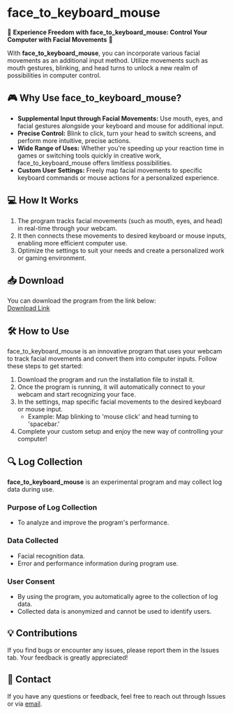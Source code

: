 # face_to_keyboard_mouse

🚀 **Experience Freedom with face_to_keyboard_mouse: Control Your Computer with Facial Movements** 🚀

With **face_to_keyboard_mouse**, you can incorporate various facial movements as an additional input method. Utilize movements such as mouth gestures, blinking, and head turns to unlock a new realm of possibilities in computer control.

## 🎮 Why Use face_to_keyboard_mouse?

- **Supplemental Input through Facial Movements:** Use mouth, eyes, and facial gestures alongside your keyboard and mouse for additional input.
- **Precise Control:** Blink to click, turn your head to switch screens, and perform more intuitive, precise actions.
- **Wide Range of Uses:** Whether you're speeding up your reaction time in games or switching tools quickly in creative work, face_to_keyboard_mouse offers limitless possibilities.
- **Custom User Settings:** Freely map facial movements to specific keyboard commands or mouse actions for a personalized experience.

## 💻 How It Works

1. The program tracks facial movements (such as mouth, eyes, and head) in real-time through your webcam.
2. It then connects these movements to desired keyboard or mouse inputs, enabling more efficient computer use.
3. Optimize the settings to suit your needs and create a personalized work or gaming environment.

## 📥 Download

You can download the program from the link below:  
[Download Link](https://drive.google.com/file/d/1AXpLALdeciaxrsHTqraHOV8cLPUloUSq/view?usp=sharing)

## 🛠 How to Use

face_to_keyboard_mouse is an innovative program that uses your webcam to track facial movements and convert them into computer inputs. Follow these steps to get started:

1. Download the program and run the installation file to install it.
2. Once the program is running, it will automatically connect to your webcam and start recognizing your face.
3. In the settings, map specific facial movements to the desired keyboard or mouse input.
   - Example: Map blinking to 'mouse click' and head turning to 'spacebar.'
4. Complete your custom setup and enjoy the new way of controlling your computer!

## 🔍 Log Collection

**face_to_keyboard_mouse** is an experimental program and may collect log data during use.

### Purpose of Log Collection
- To analyze and improve the program's performance.

### Data Collected
- Facial recognition data.
- Error and performance information during program use.

### User Consent
- By using the program, you automatically agree to the collection of log data.
- Collected data is anonymized and cannot be used to identify users.

## 💡 Contributions

If you find bugs or encounter any issues, please report them in the Issues tab. Your feedback is greatly appreciated!

## 📧 Contact

If you have any questions or feedback, feel free to reach out through Issues or via [email](mailto:support@face_to_keyboard_mouse.com).
